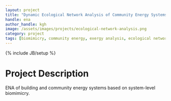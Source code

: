 ```yaml
---
layout: project
title: "Dynamic Ecological Network Analysis of Community Energy Systems"
handle: ena
author_handle: kgh
image: /assets/images/projects/ecological-network-analysis.png
category: project
tags: [biomimicry, community energy, exergy analysis, ecological network analysis]
---
```

{% include JB/setup %}

# Project Description

ENA of building and community energy systems based on system-level biomimicry. 